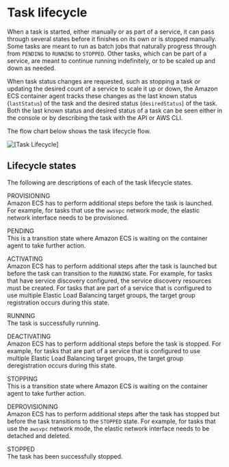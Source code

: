 # Task lifecycle<a name="task-lifecycle"></a>

When a task is started, either manually or as part of a service, it can pass through several states before it finishes on its own or is stopped manually\. Some tasks are meant to run as batch jobs that naturally progress through from `PENDING` to `RUNNING` to `STOPPED`\. Other tasks, which can be part of a service, are meant to continue running indefinitely, or to be scaled up and down as needed\.

When task status changes are requested, such as stopping a task or updating the desired count of a service to scale it up or down, the Amazon ECS container agent tracks these changes as the last known status \(`lastStatus`\) of the task and the desired status \(`desiredStatus`\) of the task\. Both the last known status and desired status of a task can be seen either in the console or by describing the task with the API or AWS CLI\.

The flow chart below shows the task lifecycle flow\.

![\[Task Lifecycle\]](http://docs.aws.amazon.com/AmazonECS/latest/developerguide/images/task-lifecycle.png)

## Lifecycle states<a name="lifecycle-states"></a>

The following are descriptions of each of the task lifecycle states\.

PROVISIONING  
Amazon ECS has to perform additional steps before the task is launched\. For example, for tasks that use the `awsvpc` network mode, the elastic network interface needs to be provisioned\.

PENDING  
This is a transition state where Amazon ECS is waiting on the container agent to take further action\.

ACTIVATING  
Amazon ECS has to perform additional steps after the task is launched but before the task can transition to the `RUNNING` state\. For example, for tasks that have service discovery configured, the service discovery resources must be created\. For tasks that are part of a service that is configured to use multiple Elastic Load Balancing target groups, the target group registration occurs during this state\.

RUNNING  
The task is successfully running\.

DEACTIVATING  
Amazon ECS has to perform additional steps before the task is stopped\. For example, for tasks that are part of a service that is configured to use multiple Elastic Load Balancing target groups, the target group deregistration occurs during this state\.

STOPPING  
This is a transition state where Amazon ECS is waiting on the container agent to take further action\.

DEPROVISIONING  
Amazon ECS has to perform additional steps after the task has stopped but before the task transitions to the `STOPPED` state\. For example, for tasks that use the `awsvpc` network mode, the elastic network interface needs to be detached and deleted\.

STOPPED  
The task has been successfully stopped\.